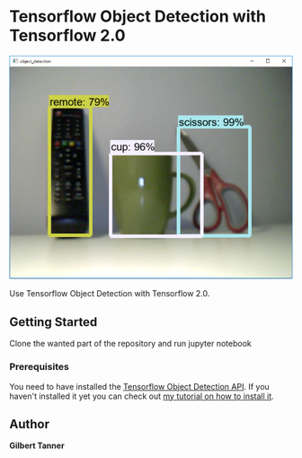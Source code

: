 # Tensorflow Object Detection with Tensorflow 2.0
![](result.png)

Use Tensorflow Object Detection with Tensorflow 2.0.

## Getting Started

Clone the wanted part of the repository and run jupyter notebook

### Prerequisites

You need to have installed the [Tensorflow Object Detection API](https://github.com/tensorflow/models/tree/master/research/object_detection). If you haven't installed it yet you can check out [my tutorial on how to install it](https://gilberttanner.com/blog/installing-the-tensorflow-object-detection-api).

## Author
 **Gilbert Tanner**